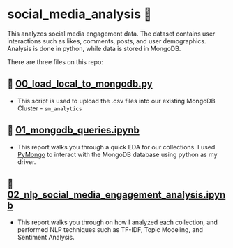 # social_media_analysis 💬
  
  
This analyzes social media engagement data. The dataset contains user interactions such as likes, comments, posts, and user demographics. Analysis is done in python, while data is stored in MongoDB.

There are three files on this repo:
## 🐍 [00_load_local_to_mongodb.py](https://github.com/TheLastMonolith/social_media_analysis/blob/main/00_load_local_to_mongodb.py)
- This script is used to upload the .csv files into our existing MongoDB Cluster - `sm_analytics`
## 📔 [01_mongodb_queries.ipynb](https://github.com/TheLastMonolith/social_media_analysis/blob/main/01_mongodb_queries.ipynb)
- This report walks you through a quick EDA for our collections. I used [PyMongo](https://pypi.org/project/pymongo/) to interact with the MongoDB database using python as my driver.
## 📔 [02_nlp_social_media_engagement_analysis.ipynb](https://github.com/TheLastMonolith/social_media_analysis/blob/main/02_nlp_social_media_engagement_analysis.ipynb)
- This report walks you through on how I analyzed each collection, and performed NLP techniques such as TF-IDF, Topic Modeling, and Sentiment Analysis.
